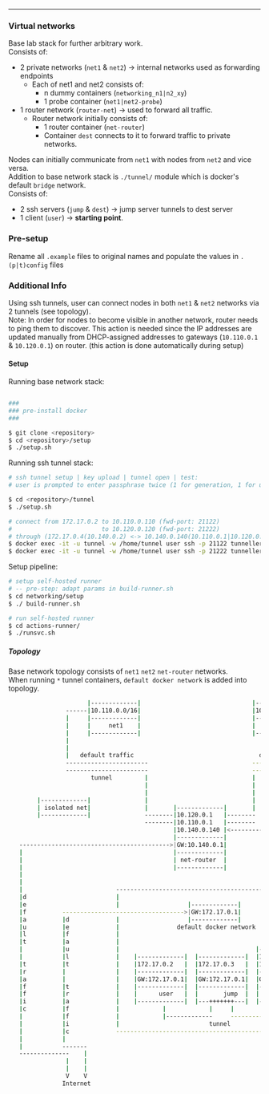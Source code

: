 ---
### Virtual networks
Base lab stack for further arbitrary work. \
Consists of:
- 2 private networks (`net1` & `net2`) -> internal networks used as forwarding endpoints
    - Each of net1 and net2 consists of:
        - n dummy containers (`networking_n1|n2_xy`)
        - 1 probe container  (`net1|net2-probe`) 
- 1 router network (`router-net`) -> used to forward all traffic. 
    - Router network initially consists of:
        - 1 router container (`net-router`)
        - Container `dest` connects to it to forward traffic to private networks.

Nodes can initially communicate from `net1` with nodes from `net2` and vice versa. \
Addition to base network stack is `./tunnel/` module which is docker's default `bridge` network. \
Consists of:
- 2 ssh servers (`jump` & `dest`) -> jump server tunnels to dest server
- 1 client      (`user`)              -> **starting point**. 

### Pre-setup
Rename all `.example` files to original names and populate the values in `.(p|t)config` files

### Additional Info
Using ssh tunnels, user can connect nodes in both `net1` & `net2` networks via 2 tunnels (see topology). \
Note: In order for nodes to become visible in another network, router needs to ping them to discover. This action is needed since the IP addresses are updated manually from DHCP-assigned addresses to gateways (`10.110.0.1` & `10.120.0.1`) on router. (this action is done automatically during setup)

#### Setup
Running base network stack:
```bash

###
### pre-install docker
###

$ git clone <repository>
$ cd <repository>/setup
$ ./setup.sh
```

Running ssh tunnel stack:
```bash
# ssh tunnel setup | key upload | tunnel open | test:
# user is prompted to enter passphrase twice (1 for generation, 1 for usage during key upload to jump server)

$ cd <repository>/tunnel
$ ./setup.sh

# connect from 172.17.0.2 to 10.110.0.110 (fwd-port: 21122) 
#                         to 10.120.0.120 (fwd-port: 21222)  
# through (172.17.0.4(10.140.0.2) <-> 10.140.0.140(10.110.0.1|10.120.0.1) <-> 10.110.0.110|10.120.0.120):
$ docker exec -it -u tunnel -w /home/tunnel user ssh -p 21122 tunneller@172.17.0.4
$ docker exec -it -u tunnel -w /home/tunnel user ssh -p 21222 tunneller@172.17.0.4
```

Setup pipeline:
```bash
# setup self-hosted runner
# -- pre-step: adapt params in build-runner.sh
$ cd networking/setup
$ ./ build-runner.sh

# run self-hosted runner
$ cd actions-runner/
$ ./runsvc.sh
```

##### Topology

Base network topology consists of `net1` `net2` `net-router` networks. \
When running `*` tunnel containers, `default docker network` is added into topology.


```bash 
                      |-------------|                               |-------------|
                ------|10.110.0.0/16|                               |10.120.0.0/16|------
                |     |-------------|                               |-------------|     |
                |     |     net1    |                               |     net2    |     |
                |     |-------------|                               |-------------|     |
                |                                                                       |
                |                                                                       |
                |   default traffic                                   default traffic   |
                -----------------------                             ---------------------
                -----------------------                             ---------------------
                       tunnel         |                             |      tunnel
                                      |                             |
                                      |                             |
        |-------------|               |                             |
        | isolated net|               |       |-------------|       |
        |-------------|               --------|10.120.0.1   |--------
                                      --------|10.110.0.1   |--------
                                              |10.140.0.140 |<--------------
                                              |-------------|              |
   ------------------------------------------>|GW:10.140.0.1|              | t
   |                                          |-------------|              | u
   |                                          | net-router  |              | n
   |                                          |-------------|              | n
   |                                                                       | e
   |                                                                       | l
   |                          ---------------------------------------------|-------------
   |d                         |                                            |            |
   |e                         |                   |-------------|          |            |
   |f          ---------------------------------->|GW:172.17.0.1|          |            |
   |a          |d             |                   |-------------|          |            |
   |u          |e             |                default docker network      |            |
   |l          |f             |                                            |            |
   |t          |a             |                                            V            |
   |           |u             |                                      |-------------|    |
   |           |l             |    |-------------|  |-------------|  |10.140.0.2   |    |
   |t          |t             |    |172.17.0.2   |  |172.17.0.3   |  |172.17.0.4   |    |
   |r          |              |    |-------------|  |-------------|  |-------------|    |
   |a          |              |    |GW:172.17.0.1|  |GW:172.17.0.1|  |GW:172.17.0.1|    |
   |f          |t             |    |-------------|  |-------------|  |-------------|    |
   |f          |r             |    |      user   |  |       jump  |  |       dest  |    |
   |i          |a             |    |-------------|  |---+++++++---|  |-------------|    |
   |c          |f             |            |            |     |            |            |
   |           |f             |            |-------------     -------------|            |
   |           |i             |                         tunnel                          |
   |           |c             -----------------------------------------------------------
   |           | 
   |           -------
   --------------    |
                |    |
                |    |
                V    V
               Internet
```


